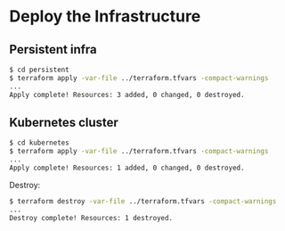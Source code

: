 # Deploy the Infrastructure

## Persistent infra

```bash
$ cd persistent
$ terraform apply -var-file ../terraform.tfvars -compact-warnings
...
Apply complete! Resources: 3 added, 0 changed, 0 destroyed.
```

## Kubernetes cluster

```bash
$ cd kubernetes
$ terraform apply -var-file ../terraform.tfvars -compact-warnings
...
Apply complete! Resources: 1 added, 0 changed, 0 destroyed.
```

Destroy:

```bash
$ terraform destroy -var-file ../terraform.tfvars -compact-warnings
...
Destroy complete! Resources: 1 destroyed.
```
